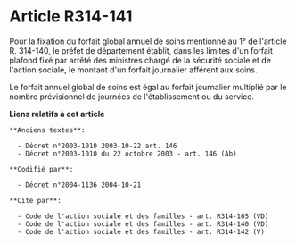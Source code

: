 # Article R314-141

Pour la fixation du forfait global annuel de soins mentionné au 1° de l'article R. 314-140, le préfet de département établit,
dans les limites d'un forfait plafond fixé par arrêté des ministres chargé de la sécurité sociale et de l'action sociale, le
montant d'un forfait journalier afférent aux soins.

Le forfait annuel global de soins est égal au forfait journalier multiplié par le nombre prévisionnel de journées de
l'établissement ou du service.

**Liens relatifs à cet article**

	**Anciens textes**:

	  - Décret n°2003-1010 2003-10-22 art. 146
	  - Décret n°2003-1010 du 22 octobre 2003 - art. 146 (Ab)

	**Codifié par**:

	  - Décret n°2004-1136 2004-10-21

	**Cité par**:

	  - Code de l'action sociale et des familles - art. R314-105 (VD)
	  - Code de l'action sociale et des familles - art. R314-140 (VD)
	  - Code de l'action sociale et des familles - art. R314-142 (V)

